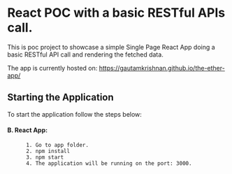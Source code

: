 # React POC with a basic RESTful APIs call.

This is poc project to showcase a simple Single Page React App doing a basic RESTful API call and rendering the fetched data.

The app is currently hosted on: https://gautamkrishnan.github.io/the-ether-app/


## Starting the Application

To start the application follow the steps below:
 
  #### B. React App:
          1. Go to app folder.
          2. npm install
          3. npm start
          4. The application will be running on the port: 3000.
